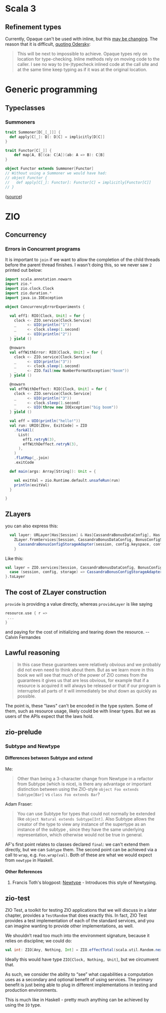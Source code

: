 # Scala 3

## Refinement types

Currently, Opaque can't be used with inline, but this [may be changing](https://github.com/lampepfl/dotty-feature-requests/issues/82). The reason that it is difficult, [quoting Odersky](https://github.com/lampepfl/dotty-feature-requests/issues/82#issuecomment-599225281):

> This will be next to impossible to achieve. Opaque types rely on location for type-checking. Inline methods rely on moving code to the caller. I see no way to (re-)typecheck inlined code at the call site and at the same time keep typing as if it was at the original location.

# Generic programming

## Typeclasses

### Summoners

```scala
trait Summoner[D[_[_]]] {
  def apply[C[_]: D]: D[C] = implicitly[D[C]]
}

trait Functor[C[_]] {
    def map[A, B](ca: C[A])(ab: A => B): C[B]
}

object Functor extends Summoner[Functor]
// Without using a Summoner we would have had:
// object Functor {
//   def apply[C[_]: Functor]: Functor[C] = implicitly[Functor[C]]
// }
```
([source](https://torre.me.uk/docs/category_theory/))

# ZIO

## Concurrency

### Errors in Concurrent programs

It is important to `join` if we want to allow the completion of the child threads before the parent
thread finishes. I wasn't doing this, so we never saw `2` printed out below:

```scala
import scala.annotation.nowarn
import zio.*
import zio.clock.Clock
import zio.duration.*
import java.io.IOException

object ConcurrencyErrorExperiments {

  val eff1: RIO[Clock, Unit] = for {
    clock <- ZIO.service[Clock.Service]
    _     <- UIO(println("1"))
    _     <- clock.sleep(1.second)
    _     <- UIO(println("2"))
  } yield ()

  @nowarn
  val effWithError: RIO[Clock, Unit] = for {
    clock <- ZIO.service[Clock.Service]
    _     <- UIO(println("3"))
    _     <- clock.sleep(1.second)
    _     <- ZIO.fail(new NumberFormatException("boom"))
  } yield ()

  @nowarn
  val effWithDeffect: RIO[Clock, Unit] = for {
    clock <- ZIO.service[Clock.Service]
    _     <- UIO(println("3"))
    _     <- clock.sleep(1.second)
    _     <- UIO(throw new IOException("big boom"))
  } yield ()

  val eff = UIO(println("hello!"))
  val run: URIO[ZEnv, ExitCode] = ZIO
    .forkAll(
      List(
        eff1.retryN(3),
        effWithDeffect.retryN(3),
      ),
    )
    .flatMap(_.join)
    .exitCode

  def main(args: Array[String]): Unit = {

    val exitVal = zio.Runtime.default.unsafeRun(run)
    println(exitVal)
  }

}
```

## ZLayers

you can also express this:

```scala
  val layer: URLayer[Has[Session] & Has[CassandraBonusDataConfig], Has[BonusConfigStorage]] =
    ZLayer.fromServices[Session, CassandraBonusDataConfig, BonusConfigStorage] { (session, config) =>
      CassandraBonusConfigStorageAdapter(session, config.keyspace, config.bonusConfigTable)
    }
```

Like this:

```scala
val layer = ZIO.services[Session, CassandraBonusDataConfig, BonusConfigStorage].map { 
  case (session, config, storage) => CassandraBonusConfigStorageAdapter(session, config.keyspace, config.bonusConfigTable)
}.toLayer
```

## The cost of ZLayer construction

`provide` is providing a value directly, whereas `provideLayer` is like saying

```scala
resource.use { r =>
 ...
}
```

and paying for the cost of initializing and tearing down the resource. -- Calvin Fernandes

## Lawful reasoning

> In this case these guarantees were relatively obvious and we probably did not even need to think about them. But as we learn more in this book we will see that much of the power of ZIO comes from the guarantees it gives us that are less obvious, for example that if a resource is acquired it will always be released or that if our program is interrupted all parts of it will immediately be shut down as quickly as possible.

The point is, these "laws" can't be encoded in the type system. Some of them, such as resource usage, likely could be with linear types. But we as users of the APIs expect that the laws hold.

## zio-prelude

### Subtype and Newtype

#### Differences between Subtype and extend

Me: 
> Other than being a 3-character change from Newtype in a refactor from Subtype (which is nice), 
> is there any advantage or important distinction between using the ZIO-style `object Foo extends Subtype[Bar]` vs `class Foo extends Bar`?

Adam Fraser:
> You can use Subtype for types that could not normally be extended like `object Natural extends Subtype[Int]`.
> Also Subtype allows the creator of the type to view any instance of the supertype as an instance of the subtype
> , since they have the same underlying representation, which otherwise would not be true in general.

AF's first point relates to classes declared `final`: we can't extend them directly, but we can `Subtype` them.
The second point can be achieved via a call to `wrap`, e.g. `Foo.wrap(val)`. Both of these are what we would expect
from `newtype` in Haskell.

#### Other References

1. Francis Toth's blogpost: [Newtype](https://contramap.dev/posts/2020-04-11-newtypes/) - Introduces this style of Newtyping.

## zio-test

ZIO Test, a toolkit for testing ZIO applications that we will discuss in a later
chapter, provides a `TestRandom` that does exactly this. In fact, ZIO Test provides
a test implementation of each of the standard services, and you can imagine
wanting to provide other implementations, as well.


We shouldn’t read too much into the environment signature, because it relies on discipline; we could do:

```scala
val int: ZIO[Any, Nothing, Int] = ZIO.effectTotal(scala.util.Random.nextInt())
```

Ideally this would have type `ZIO[Clock, Nothing, Unit]`, but we circumvent that.

As such, we consider the ability to “see” what capabilities a computation uses
as a secondary and optional benefit of using services. The primary benefit is
just being able to plug in different implementations in testing and production
environments.

This is much like in Haskell - pretty much anything can be achieved by using the `IO` type.

